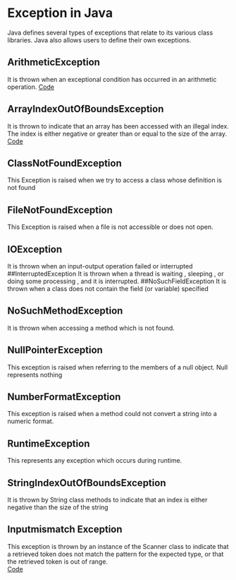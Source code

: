 # Exception in Java
Java defines several types of exceptions that relate to its various class libraries. Java also allows users to define their own exceptions.
<br>
## ArithmeticException
It is thrown when an exceptional condition has occurred in an arithmetic operation.
[Code](https://github.com/Nehasingh1300/Java/blob/master/DivideByZero.java)
## ArrayIndexOutOfBoundsException
It is thrown to indicate that an array has been accessed with an illegal index. The index is either negative or greater than or equal to the size of the array.<br>
[Code](https://github.com/Nehasingh1300/Java/blob/master/ArrayOutOfBound.java)
## ClassNotFoundException
This Exception is raised when we try to access a class whose definition is not found
## FileNotFoundException
This Exception is raised when a file is not accessible or does not open.
## IOException
It is thrown when an input-output operation failed or interrupted
##InterruptedException
It is thrown when a thread is waiting , sleeping , or doing some processing , and it is interrupted.
##NoSuchFieldException
It is thrown when a class does not contain the field (or variable) specified
## NoSuchMethodException
It is thrown when accessing a method which is not found.
## NullPointerException
This exception is raised when referring to the members of a null object. Null represents nothing
## NumberFormatException
This exception is raised when a method could not convert a string into a numeric format.
## RuntimeException
This represents any exception which occurs during runtime.
## StringIndexOutOfBoundsException
It is thrown by String class methods to indicate that an index is either negative than the size of the string
## Inputmismatch Exception
This exception is thrown by an instance of the Scanner class to indicate that a retrieved token does not match the pattern for the expected type, or that the retrieved token is out of range.<br>
[Code](https://github.com/Nehasingh1300/Java/blob/master/InputMisMatch.java)
